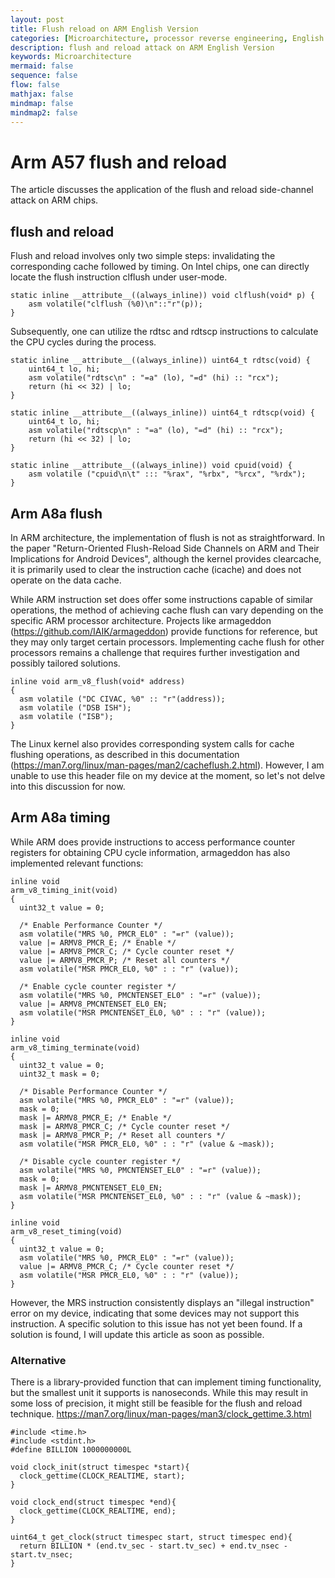 ```yaml
---
layout: post
title: Flush reload on ARM English Version
categories: [Microarchitecture, processor reverse engineering, English version]
description: flush and reload attack on ARM English Version
keywords: Microarchitecture
mermaid: false
sequence: false
flow: false
mathjax: false
mindmap: false
mindmap2: false
---
```


# Arm A57 flush and reload
The article discusses the application of the flush and reload side-channel attack on ARM chips.
## flush and reload
Flush and reload involves only two simple steps: invalidating the corresponding cache followed by timing. On Intel chips, one can directly locate the flush instruction clflush under user-mode.
```
static inline __attribute__((always_inline)) void clflush(void* p) {
	asm volatile("clflush (%0)\n"::"r"(p));
}
```

Subsequently, one can utilize the rdtsc and rdtscp instructions to calculate the CPU cycles during the process.
```
static inline __attribute__((always_inline)) uint64_t rdtsc(void) {
	uint64_t lo, hi;
	asm volatile("rdtsc\n" : "=a" (lo), "=d" (hi) :: "rcx");
	return (hi << 32) | lo;
}

static inline __attribute__((always_inline)) uint64_t rdtscp(void) {
	uint64_t lo, hi;
	asm volatile("rdtscp\n" : "=a" (lo), "=d" (hi) :: "rcx");
	return (hi << 32) | lo;
}

static inline __attribute__((always_inline)) void cpuid(void) {
	asm volatile ("cpuid\n\t" ::: "%rax", "%rbx", "%rcx", "%rdx");
}
```

## Arm A8a flush

In ARM architecture, the implementation of flush is not as straightforward. In the paper "Return-Oriented Flush-Reload Side Channels on ARM and Their Implications for Android Devices", although the kernel provides clearcache, it is primarily used to clear the instruction cache (icache) and does not operate on the data cache.

While ARM instruction set does offer some instructions capable of similar operations, the method of achieving cache flush can vary depending on the specific ARM processor architecture. Projects like armageddon (https://github.com/IAIK/armageddon) provide functions for reference, but they may only target certain processors. Implementing cache flush for other processors remains a challenge that requires further investigation and possibly tailored solutions.
```
inline void arm_v8_flush(void* address)
{
  asm volatile ("DC CIVAC, %0" :: "r"(address));
  asm volatile ("DSB ISH");
  asm volatile ("ISB");
}
```

The Linux kernel also provides corresponding system calls for cache flushing operations, as described in this documentation (https://man7.org/linux/man-pages/man2/cacheflush.2.html). However, I am unable to use this header file on my device at the moment, so let's not delve into this discussion for now.

## Arm A8a timing
While ARM does provide instructions to access performance counter registers for obtaining CPU cycle information, armageddon has also implemented relevant functions:
```
inline void
arm_v8_timing_init(void)
{
  uint32_t value = 0;

  /* Enable Performance Counter */
  asm volatile("MRS %0, PMCR_EL0" : "=r" (value));
  value |= ARMV8_PMCR_E; /* Enable */
  value |= ARMV8_PMCR_C; /* Cycle counter reset */
  value |= ARMV8_PMCR_P; /* Reset all counters */
  asm volatile("MSR PMCR_EL0, %0" : : "r" (value));

  /* Enable cycle counter register */
  asm volatile("MRS %0, PMCNTENSET_EL0" : "=r" (value));
  value |= ARMV8_PMCNTENSET_EL0_EN;
  asm volatile("MSR PMCNTENSET_EL0, %0" : : "r" (value));
}

inline void
arm_v8_timing_terminate(void)
{
  uint32_t value = 0;
  uint32_t mask = 0;

  /* Disable Performance Counter */
  asm volatile("MRS %0, PMCR_EL0" : "=r" (value));
  mask = 0;
  mask |= ARMV8_PMCR_E; /* Enable */
  mask |= ARMV8_PMCR_C; /* Cycle counter reset */
  mask |= ARMV8_PMCR_P; /* Reset all counters */
  asm volatile("MSR PMCR_EL0, %0" : : "r" (value & ~mask));

  /* Disable cycle counter register */
  asm volatile("MRS %0, PMCNTENSET_EL0" : "=r" (value));
  mask = 0;
  mask |= ARMV8_PMCNTENSET_EL0_EN;
  asm volatile("MSR PMCNTENSET_EL0, %0" : : "r" (value & ~mask));
}

inline void
arm_v8_reset_timing(void)
{
  uint32_t value = 0;
  asm volatile("MRS %0, PMCR_EL0" : "=r" (value));
  value |= ARMV8_PMCR_C; /* Cycle counter reset */
  asm volatile("MSR PMCR_EL0, %0" : : "r" (value));
}
```
However, the MRS instruction consistently displays an "illegal instruction" error on my device, indicating that some devices may not support this instruction. A specific solution to this issue has not yet been found. If a solution is found, I will update this article as soon as possible.
### Alternative
There is a library-provided function that can implement timing functionality, but the smallest unit it supports is nanoseconds. While this may result in some loss of precision, it might still be feasible for the flush and reload technique.
https://man7.org/linux/man-pages/man3/clock_gettime.3.html

```
#include <time.h>
#include <stdint.h>
#define BILLION 1000000000L

void clock_init(struct timespec *start){
  clock_gettime(CLOCK_REALTIME, start);
}

void clock_end(struct timespec *end){
  clock_gettime(CLOCK_REALTIME, end);
}

uint64_t get_clock(struct timespec start, struct timespec end){
  return BILLION * (end.tv_sec - start.tv_sec) + end.tv_nsec - start.tv_nsec;
}
```


